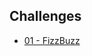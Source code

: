## Challenges

 - [01 - FizzBuzz](https://github.com/MarcoVignati/java-challenges/tree/main/01%20-%20FizzBuzz)